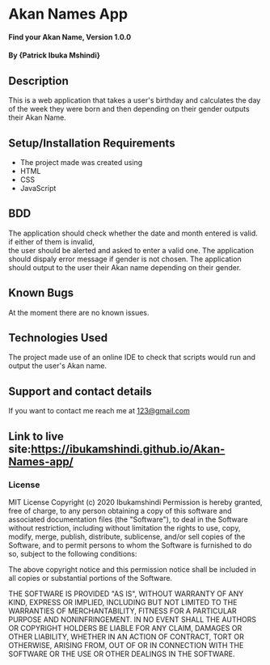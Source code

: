 # Akan Names App 
#### Find your Akan Name, Version 1.0.0
#### By **{Patrick Ibuka Mshindi}**
## Description
This is a  web application that takes a user's birthday and calculates the day of the week they were born and then depending on their gender outputs their Akan Name. 
## Setup/Installation Requirements
* The project made was created using
* HTML
* CSS
* JavaScript
## BDD
The application should check whether the date and month entered is valid. if either of them is invalid,  
the user should be alerted and asked to enter a valid one. 
The application should dispaly error message if gender is not chosen.
The application should output to the user their Akan name depending on their gender.
## Known Bugs
At the moment there are no known issues.
## Technologies Used
The project made use of an online IDE to check that scripts would run and output the user's Akan name.
## Support and contact details
If you want to contact me reach me at 123@gmail.com
## Link to live site:https://ibukamshindi.github.io/Akan-Names-app/
### License
MIT License
Copyright (c) 2020 Ibukamshindi
Permission is hereby granted, free of charge, to any person obtaining a copy
of this software and associated documentation files (the "Software"), to deal
in the Software without restriction, including without limitation the rights
to use, copy, modify, merge, publish, distribute, sublicense, and/or sell
copies of the Software, and to permit persons to whom the Software is
furnished to do so, subject to the following conditions:

The above copyright notice and this permission notice shall be included in all
copies or substantial portions of the Software.

THE SOFTWARE IS PROVIDED "AS IS", WITHOUT WARRANTY OF ANY KIND, EXPRESS OR
IMPLIED, INCLUDING BUT NOT LIMITED TO THE WARRANTIES OF MERCHANTABILITY,
FITNESS FOR A PARTICULAR PURPOSE AND NONINFRINGEMENT. IN NO EVENT SHALL THE
AUTHORS OR COPYRIGHT HOLDERS BE LIABLE FOR ANY CLAIM, DAMAGES OR OTHER
LIABILITY, WHETHER IN AN ACTION OF CONTRACT, TORT OR OTHERWISE, ARISING FROM,
OUT OF OR IN CONNECTION WITH THE SOFTWARE OR THE USE OR OTHER DEALINGS IN THE
SOFTWARE.